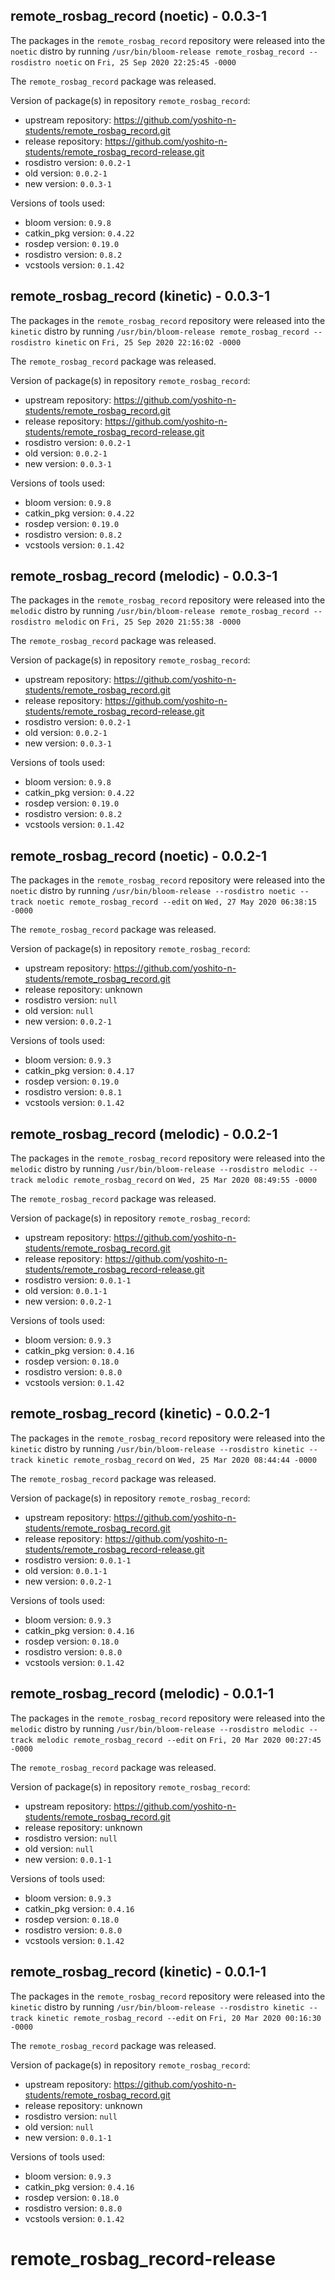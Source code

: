 ## remote_rosbag_record (noetic) - 0.0.3-1

The packages in the `remote_rosbag_record` repository were released into the `noetic` distro by running `/usr/bin/bloom-release remote_rosbag_record --rosdistro noetic` on `Fri, 25 Sep 2020 22:25:45 -0000`

The `remote_rosbag_record` package was released.

Version of package(s) in repository `remote_rosbag_record`:

- upstream repository: https://github.com/yoshito-n-students/remote_rosbag_record.git
- release repository: https://github.com/yoshito-n-students/remote_rosbag_record-release.git
- rosdistro version: `0.0.2-1`
- old version: `0.0.2-1`
- new version: `0.0.3-1`

Versions of tools used:

- bloom version: `0.9.8`
- catkin_pkg version: `0.4.22`
- rosdep version: `0.19.0`
- rosdistro version: `0.8.2`
- vcstools version: `0.1.42`


## remote_rosbag_record (kinetic) - 0.0.3-1

The packages in the `remote_rosbag_record` repository were released into the `kinetic` distro by running `/usr/bin/bloom-release remote_rosbag_record --rosdistro kinetic` on `Fri, 25 Sep 2020 22:16:02 -0000`

The `remote_rosbag_record` package was released.

Version of package(s) in repository `remote_rosbag_record`:

- upstream repository: https://github.com/yoshito-n-students/remote_rosbag_record.git
- release repository: https://github.com/yoshito-n-students/remote_rosbag_record-release.git
- rosdistro version: `0.0.2-1`
- old version: `0.0.2-1`
- new version: `0.0.3-1`

Versions of tools used:

- bloom version: `0.9.8`
- catkin_pkg version: `0.4.22`
- rosdep version: `0.19.0`
- rosdistro version: `0.8.2`
- vcstools version: `0.1.42`


## remote_rosbag_record (melodic) - 0.0.3-1

The packages in the `remote_rosbag_record` repository were released into the `melodic` distro by running `/usr/bin/bloom-release remote_rosbag_record --rosdistro melodic` on `Fri, 25 Sep 2020 21:55:38 -0000`

The `remote_rosbag_record` package was released.

Version of package(s) in repository `remote_rosbag_record`:

- upstream repository: https://github.com/yoshito-n-students/remote_rosbag_record.git
- release repository: https://github.com/yoshito-n-students/remote_rosbag_record-release.git
- rosdistro version: `0.0.2-1`
- old version: `0.0.2-1`
- new version: `0.0.3-1`

Versions of tools used:

- bloom version: `0.9.8`
- catkin_pkg version: `0.4.22`
- rosdep version: `0.19.0`
- rosdistro version: `0.8.2`
- vcstools version: `0.1.42`


## remote_rosbag_record (noetic) - 0.0.2-1

The packages in the `remote_rosbag_record` repository were released into the `noetic` distro by running `/usr/bin/bloom-release --rosdistro noetic --track noetic remote_rosbag_record --edit` on `Wed, 27 May 2020 06:38:15 -0000`

The `remote_rosbag_record` package was released.

Version of package(s) in repository `remote_rosbag_record`:

- upstream repository: https://github.com/yoshito-n-students/remote_rosbag_record.git
- release repository: unknown
- rosdistro version: `null`
- old version: `null`
- new version: `0.0.2-1`

Versions of tools used:

- bloom version: `0.9.3`
- catkin_pkg version: `0.4.17`
- rosdep version: `0.19.0`
- rosdistro version: `0.8.1`
- vcstools version: `0.1.42`


## remote_rosbag_record (melodic) - 0.0.2-1

The packages in the `remote_rosbag_record` repository were released into the `melodic` distro by running `/usr/bin/bloom-release --rosdistro melodic --track melodic remote_rosbag_record` on `Wed, 25 Mar 2020 08:49:55 -0000`

The `remote_rosbag_record` package was released.

Version of package(s) in repository `remote_rosbag_record`:

- upstream repository: https://github.com/yoshito-n-students/remote_rosbag_record.git
- release repository: https://github.com/yoshito-n-students/remote_rosbag_record-release.git
- rosdistro version: `0.0.1-1`
- old version: `0.0.1-1`
- new version: `0.0.2-1`

Versions of tools used:

- bloom version: `0.9.3`
- catkin_pkg version: `0.4.16`
- rosdep version: `0.18.0`
- rosdistro version: `0.8.0`
- vcstools version: `0.1.42`


## remote_rosbag_record (kinetic) - 0.0.2-1

The packages in the `remote_rosbag_record` repository were released into the `kinetic` distro by running `/usr/bin/bloom-release --rosdistro kinetic --track kinetic remote_rosbag_record` on `Wed, 25 Mar 2020 08:44:44 -0000`

The `remote_rosbag_record` package was released.

Version of package(s) in repository `remote_rosbag_record`:

- upstream repository: https://github.com/yoshito-n-students/remote_rosbag_record.git
- release repository: https://github.com/yoshito-n-students/remote_rosbag_record-release.git
- rosdistro version: `0.0.1-1`
- old version: `0.0.1-1`
- new version: `0.0.2-1`

Versions of tools used:

- bloom version: `0.9.3`
- catkin_pkg version: `0.4.16`
- rosdep version: `0.18.0`
- rosdistro version: `0.8.0`
- vcstools version: `0.1.42`


## remote_rosbag_record (melodic) - 0.0.1-1

The packages in the `remote_rosbag_record` repository were released into the `melodic` distro by running `/usr/bin/bloom-release --rosdistro melodic --track melodic remote_rosbag_record --edit` on `Fri, 20 Mar 2020 00:27:45 -0000`

The `remote_rosbag_record` package was released.

Version of package(s) in repository `remote_rosbag_record`:

- upstream repository: https://github.com/yoshito-n-students/remote_rosbag_record.git
- release repository: unknown
- rosdistro version: `null`
- old version: `null`
- new version: `0.0.1-1`

Versions of tools used:

- bloom version: `0.9.3`
- catkin_pkg version: `0.4.16`
- rosdep version: `0.18.0`
- rosdistro version: `0.8.0`
- vcstools version: `0.1.42`


## remote_rosbag_record (kinetic) - 0.0.1-1

The packages in the `remote_rosbag_record` repository were released into the `kinetic` distro by running `/usr/bin/bloom-release --rosdistro kinetic --track kinetic remote_rosbag_record --edit` on `Fri, 20 Mar 2020 00:16:30 -0000`

The `remote_rosbag_record` package was released.

Version of package(s) in repository `remote_rosbag_record`:

- upstream repository: https://github.com/yoshito-n-students/remote_rosbag_record.git
- release repository: unknown
- rosdistro version: `null`
- old version: `null`
- new version: `0.0.1-1`

Versions of tools used:

- bloom version: `0.9.3`
- catkin_pkg version: `0.4.16`
- rosdep version: `0.18.0`
- rosdistro version: `0.8.0`
- vcstools version: `0.1.42`


# remote_rosbag_record-release